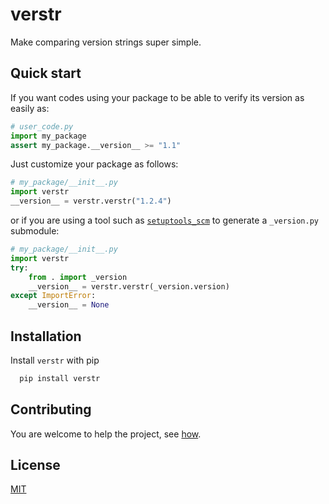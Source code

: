 # verstr

Make comparing version strings super simple.

## Quick start

If you want codes using your package to be able to verify its version as easily as:

```python
# user_code.py
import my_package
assert my_package.__version__ >= "1.1"
```

Just customize your package as follows:

```python
# my_package/__init__.py
import verstr
__version__ = verstr.verstr("1.2.4")
```

or if you are using a tool such as [`setuptools_scm`]() to generate a `_version.py` submodule:

```python
# my_package/__init__.py
import verstr
try:
    from . import _version
    __version__ = verstr.verstr(_version.version)
except ImportError:
    __version__ = None
```

## Installation 

Install `verstr` with pip

```bash 
  pip install verstr
```

## Contributing

You are welcome to help the project, see [how](/CONTRIBUTING.md).

## License

[MIT](https://opensource.org/licenses/MIT)
